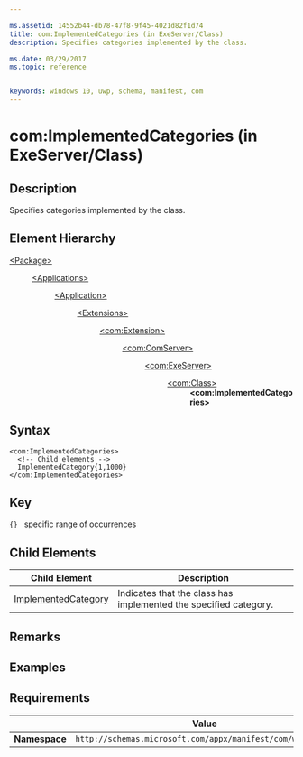 ```yaml
---

ms.assetid: 14552b44-db78-47f8-9f45-4021d82f1d74
title: com:ImplementedCategories (in ExeServer/Class)
description: Specifies categories implemented by the class.

ms.date: 03/29/2017
ms.topic: reference


keywords: windows 10, uwp, schema, manifest, com
---
```


# com:ImplementedCategories (in ExeServer/Class)

## Description
Specifies categories implemented by the class.

## Element Hierarchy
<dl>
<dt><a href="element-package.md">&lt;Package&gt;</a></dt>
<dd>
<dl>
<dt><a href="element-applications.md">&lt;Applications&gt;</a></dt>
<dd>
<dl>
<dt><a href="element-application.md">&lt;Application&gt;</a></dt>
<dd>
<dl>
<dt><a href="element-1-extensions.md">&lt;Extensions&gt;</a></dt>
<dd>
<dl>
<dt><a href="element-com-extension.md">&lt;com:Extension&gt;</a></dt>
<dd>
<dl>
<dt><a href="element-com-comserver.md">&lt;com:ComServer&gt;</a></dt>
<dd>
<dl>
<dt><a href="element-com-exeserver.md">&lt;com:ExeServer&gt;</a></dt>
<dd>
<dl>
<dt><a href="element-com-exeserver-class.md">&lt;com:Class&gt;</a></dt>
<dd><b>&lt;com:ImplementedCategories&gt;</b></dd>
</dl>
</dd>
</dl>
</dd>
</dl>
</dd>
</dl>
</dd>
</dl>
</dd>
</dl>
</dd>
</dl>
</dd>
</dl>


## Syntax
```syntax
<com:ImplementedCategories>  
  <!-- Child elements -->
  ImplementedCategory{1,1000}
</com:ImplementedCategories>
```

## Key
`{}`   specific range of occurrences 

## Child Elements

| Child Element | Description |
|---------------|-------------|
| [ImplementedCategory](element-com-exe-implementedcategory.md) | Indicates that the class has implemented the specified category. |

## Remarks

## Examples

## Requirements
|               |     Value                                                        |
|---------------|-------------------------------------------------------------|
| **Namespace** | `http://schemas.microsoft.com/appx/manifest/com/windows10` |